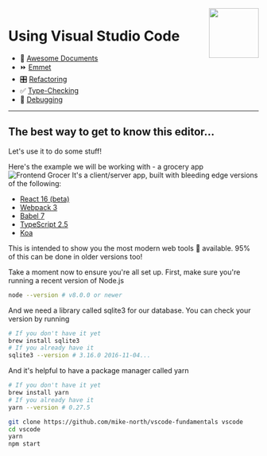 <img align='right' height=100 src='../../public/vscode.png'>

# Using Visual Studio Code

* 📄 [Awesome Documents](./markdown.md)
* ⏩ [Emmet](./emmet.md)
* 🎛 [Refactoring](./refactoring.md)
* ✅ [Type-Checking](./type-checking.md)
* 🐞 [Debugging](./debugging.md)

---

## The best way to get to know this editor...

 Let's use it to do some stuff!

 Here's the example we will be working with - a grocery app![Frontend Grocer](../../public/grocer.png)
 It's a client/server app, built with bleeding edge versions of the following:
   - [React 16 (beta)](https://github.com/facebook/react/issues/10294)
   - [Webpack 3](https://webpack.js.org/)
   - [Babel 7](http://babeljs.io/)
   - [TypeScript 2.5](https://blogs.msdn.microsoft.com/typescript/2017/08/31/announcing-typescript-2-5/)
   - [Koa](http://koajs.com/)

 This is intended to show you the most modern web tools 🔧 available. 95% of this can be done in older versions too!

 Take a moment now to ensure you're all set up.
   First, make sure you're running a recent version of Node.js
   ```sh
   node --version # v8.0.0 or newer
   ```
   And we need a library called sqlite3 for our database. You can check your version by running
   ```sh
   # If you don't have it yet
   brew install sqlite3
   # If you already have it
   sqlite3 --version # 3.16.0 2016-11-04...
   ```
   And it's helpful to have a package manager called yarn
   ```sh
   # If you don't have it yet
   brew install yarn
   # If you already have it
   yarn --version # 0.27.5
   ```
   ```sh
   git clone https://github.com/mike-north/vscode-fundamentals vscode
   cd vscode
   yarn
   npm start
   ```
